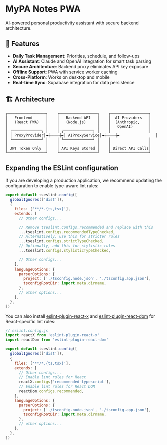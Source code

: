 # MyPA Notes PWA

AI-powered personal productivity assistant with secure backend architecture.

## 🚀 Features

- **Daily Task Management**: Priorities, schedule, and follow-ups
- **AI Assistant**: Claude and OpenAI integration for smart task parsing
- **Secure Architecture**: Backend proxy eliminates API key exposure
- **Offline Support**: PWA with service worker caching
- **Cross-Platform**: Works on desktop and mobile
- **Real-time Sync**: Supabase integration for data persistence

## 🏗️ Architecture

```
┌─────────────────┐    ┌─────────────────┐    ┌─────────────────┐
│   Frontend      │    │   Backend API   │    │  AI Providers   │
│   (React PWA)   │    │   (Node.js)     │    │  (Anthropic,    │
│                 │    │                 │    │   OpenAI)       │
│ ┌─────────────┐ │    │ ┌─────────────┐ │    │                 │
│ │ ProxyProvider│◄┼────┼►│ AIProxyService│◄┼────┼►                │
│ └─────────────┘ │    │ └─────────────┘ │    │                 │
│                 │    │                 │    │                 │
│ JWT Token Only  │    │ API Keys Stored │    │ Direct API Calls│
└─────────────────┘    └─────────────────┘    └─────────────────┘
```

## Expanding the ESLint configuration

If you are developing a production application, we recommend updating the configuration to enable type-aware lint rules:

```js
export default tseslint.config([
  globalIgnores(['dist']),
  {
    files: ['**/*.{ts,tsx}'],
    extends: [
      // Other configs...

      // Remove tseslint.configs.recommended and replace with this
      ...tseslint.configs.recommendedTypeChecked,
      // Alternatively, use this for stricter rules
      ...tseslint.configs.strictTypeChecked,
      // Optionally, add this for stylistic rules
      ...tseslint.configs.stylisticTypeChecked,

      // Other configs...
    ],
    languageOptions: {
      parserOptions: {
        project: ['./tsconfig.node.json', './tsconfig.app.json'],
        tsconfigRootDir: import.meta.dirname,
      },
      // other options...
    },
  },
])
```

You can also install [eslint-plugin-react-x](https://github.com/Rel1cx/eslint-react/tree/main/packages/plugins/eslint-plugin-react-x) and [eslint-plugin-react-dom](https://github.com/Rel1cx/eslint-react/tree/main/packages/plugins/eslint-plugin-react-dom) for React-specific lint rules:

```js
// eslint.config.js
import reactX from 'eslint-plugin-react-x'
import reactDom from 'eslint-plugin-react-dom'

export default tseslint.config([
  globalIgnores(['dist']),
  {
    files: ['**/*.{ts,tsx}'],
    extends: [
      // Other configs...
      // Enable lint rules for React
      reactX.configs['recommended-typescript'],
      // Enable lint rules for React DOM
      reactDom.configs.recommended,
    ],
    languageOptions: {
      parserOptions: {
        project: ['./tsconfig.node.json', './tsconfig.app.json'],
        tsconfigRootDir: import.meta.dirname,
      },
      // other options...
    },
  },
])
```
